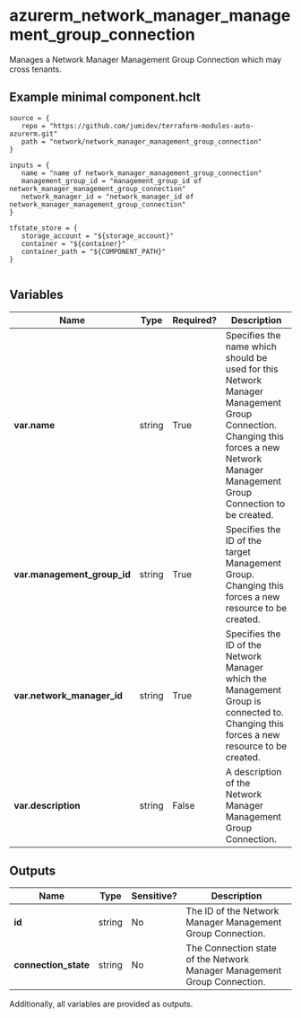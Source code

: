 # azurerm_network_manager_management_group_connection

Manages a Network Manager Management Group Connection which may cross tenants.

## Example minimal component.hclt

```hcl
source = {
   repo = "https://github.com/jumidev/terraform-modules-auto-azurerm.git" 
   path = "network/network_manager_management_group_connection" 
}

inputs = {
   name = "name of network_manager_management_group_connection" 
   management_group_id = "management_group_id of network_manager_management_group_connection" 
   network_manager_id = "network_manager_id of network_manager_management_group_connection" 
}

tfstate_store = {
   storage_account = "${storage_account}" 
   container = "${container}" 
   container_path = "${COMPONENT_PATH}" 
}


```

## Variables

| Name | Type | Required? |  Description |
| ---- | ---- | --------- |  ----------- |
| **var.name** | string | True | Specifies the name which should be used for this Network Manager Management Group Connection. Changing this forces a new Network Manager Management Group Connection to be created. | 
| **var.management_group_id** | string | True | Specifies the ID of the target Management Group. Changing this forces a new resource to be created. | 
| **var.network_manager_id** | string | True | Specifies the ID of the Network Manager which the Management Group is connected to. Changing this forces a new resource to be created. | 
| **var.description** | string | False | A description of the Network Manager Management Group Connection. | 



## Outputs

| Name | Type | Sensitive? | Description |
| ---- | ---- | --------- | --------- |
| **id** | string | No  | The ID of the Network Manager Management Group Connection. | 
| **connection_state** | string | No  | The Connection state of the Network Manager Management Group Connection. | 

Additionally, all variables are provided as outputs.
